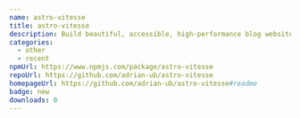 ```yaml
---
name: astro-vitesse
title: astro-vitesse
description: Build beautiful, accessible, high-performance blog websites with Astro
categories:
  - other
  - recent
npmUrl: https://www.npmjs.com/package/astro-vitesse
repoUrl: https://github.com/adrian-ub/astro-vitesse
homepageUrl: https://github.com/adrian-ub/astro-vitesse#readme
badge: new
downloads: 0
---
```

